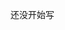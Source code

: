 <!-- ---
home: true
heroImage: /hero.png
heroText: Hero 标题
tagline: Hero 副标题
actionText: 快速上手 →
--- -->

还没开始写